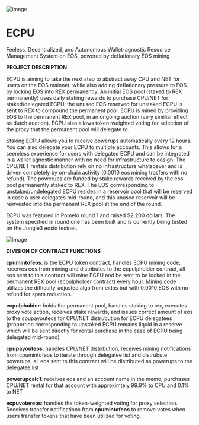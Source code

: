 ![image](https://user-images.githubusercontent.com/51843516/149553496-6220c6cb-cdc1-40ce-8e3e-6dcee561c008.png)


# ECPU
Feeless, Decentralized, and Autonomous Wallet-agnostic Resource Management System on EOS, powered by deflationary EOS mining 

**PROJECT DESCRIPTION**

ECPU is aiming to take the next step to abstract away CPU and NET for users on the EOS mainnet, while also adding deflationary pressure to EOS by locking EOS into REX permanently. An initial EOS pool (staked to REX permanently) uses daily staking rewards to purchase CPU/NET for staked/delegated ECPU, the unused EOS reserved for unstaked ECPU is sent to REX to compound the permanent pool. ECPU is mined by providing EOS to the permanent REX pool, in an ongoing auction (very similiar effect as dutch auction). ECPU also allows token-weighted voting for selection of the proxy that the permanent pool will delegate to.

Staking ECPU allows you to receive powerups automatically every 12 hours. You can also delegate your ECPU to multiple accounts. This allows for a seemless experience for users with delegated ECPU and can be integrated in a wallet agnostic manner with no need for infrastructure to cosign. The CPU/NET rentals distribution rely on no infrastructure whatsoever and is driven completely by on-chain activity (0.0010 eos mining trasfers with no refund). The powerups are funded by stake rewards received by the eos pool permanently staked to REX. The EOS corrresponding to unstaked/undelegated ECPU resides in a reservoir pool that will be reserved in case a user delegates mid-round, and this unused reservoir will be reinvested into the permanent REX pool at the end of the round.

ECPU was featured in Pomelo round 1 and raised $2,200 dollars. The system specified in round one has been built and is currently being tested on the Jungle3 eosio testnet.


![image](https://user-images.githubusercontent.com/51843516/147799301-e03cf885-2b18-4a4d-b954-d4220e8a02c9.png)

**DIVISION OF CONTRACT FUNCTIONS**

**cpumintofeos**: is the ECPU token contract, handles ECPU mining code, receives eos from mining and distributes to the ecpulpholder contract, all eos sent to this contract will mine ECPU and be sent to be locked in the permanent REX pool (ecpulpholder contract) every hour. Mining code utilizes the difficulty-adjusted algo from eidos but with 0.0010 EOS with no refund for spam reduction. 

**ecpulpholder**: holds the permanent pool, handles staking to rex, executes proxy vote action, receives stake rewards, and issues correct amount of eos to the cpupayouteos for CPU/NET distrubution for ECPU delegatees (proportion corresponding to unstaked ECPU remains liquid in a reserve which will be sent directly for rental purchase in the case of ECPU being delegated mid-round)

**cpupayouteos**: handles CPU/NET distribution, receives mining notifications from cpumintofeos to iterate through delegatee list and distrubute powerups, all eos sent to this contract will be distributed as powerups to the delegatee list

**powerupcalc1**: receives eos and an account name in the memo, purchases CPU/NET rental for that account with approximtely 99.9% to CPU and 0.1% to NET

**ecpuvotereos**: handles the token-weighted voting for proxy selection. Receives transfer notifications from **cpumintofeos** to remove votes when users transfer tokens that have been utilized for voting.







